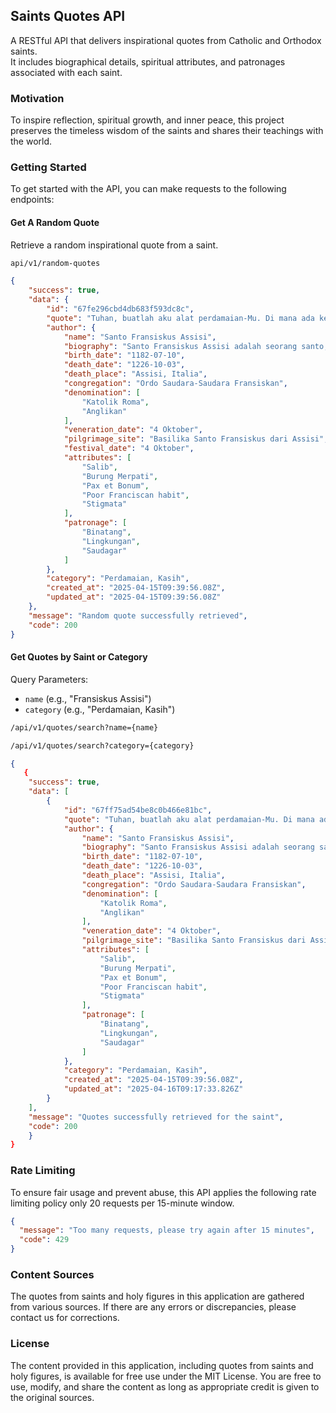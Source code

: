 ## Saints Quotes API

A RESTful API that delivers inspirational quotes from Catholic and Orthodox saints.  
It includes biographical details, spiritual attributes, and patronages associated with each saint.

### Motivation

To inspire reflection, spiritual growth, and inner peace, this project preserves the timeless wisdom of the saints and shares their teachings with the world.

### Getting Started

To get started with the API, you can make requests to the following endpoints:

#### Get A Random Quote

Retrieve a random inspirational quote from a saint.

```bash
api/v1/random-quotes
```

```json
{
    "success": true,
    "data": {
        "id": "67fe296cbd4db683f593dc8c",
        "quote": "Tuhan, buatlah aku alat perdamaian-Mu. Di mana ada kebencian, biarlah aku menaburkan cinta; di mana ada luka, biarlah aku membawa penyembuhan; di mana ada keraguan, biarlah aku membawa iman.",
        "author": {
            "name": "Santo Fransiskus Assisi",
            "biography": "Santo Fransiskus Assisi adalah seorang santo, diakon, biarawan, dan pendiri Ordo Saudara-Saudara Fransiskan (OFM). Ia dikenal karena hidup sederhana, cinta kepada alam, dan dedikasinya dalam membangun perdamaian. Lahir di Assisi, Italia, pada 10 Juli 1182, ia meninggal pada 3 Oktober 1226.",
            "birth_date": "1182-07-10",
            "death_date": "1226-10-03",
            "death_place": "Assisi, Italia",
            "congregation": "Ordo Saudara-Saudara Fransiskan",
            "denomination": [
                "Katolik Roma",
                "Anglikan"
            ],
            "veneration_date": "4 Oktober",
            "pilgrimage_site": "Basilika Santo Fransiskus dari Assisi",
            "festival_date": "4 Oktober",
            "attributes": [
                "Salib",
                "Burung Merpati",
                "Pax et Bonum",
                "Poor Franciscan habit",
                "Stigmata"
            ],
            "patronage": [
                "Binatang",
                "Lingkungan",
                "Saudagar"
            ]
        },
        "category": "Perdamaian, Kasih",
        "created_at": "2025-04-15T09:39:56.08Z",
        "updated_at": "2025-04-15T09:39:56.08Z"
    },
    "message": "Random quote successfully retrieved",
    "code": 200
}
```

#### Get Quotes by Saint or Category

Query Parameters:

- `name` (e.g., "Fransiskus Assisi")
- `category` (e.g., "Perdamaian, Kasih")

```bash
/api/v1/quotes/search?name={name}
```

```bash
/api/v1/quotes/search?category={category}

```

```json
{
   {
    "success": true,
    "data": [
        {
            "id": "67ff75ad54be8c0b466e81bc",
            "quote": "Tuhan, buatlah aku alat perdamaian-Mu. Di mana ada kebencian, biarlah aku menaburkan cinta; di mana ada luka, biarlah aku membawa penyembuhan; di mana ada keraguan, biarlah aku membawa iman.",
            "author": {
                "name": "Santo Fransiskus Assisi",
                "biography": "Santo Fransiskus Assisi adalah seorang santo, diakon, biarawan, dan pendiri Ordo Saudara-Saudara Fransiskan (OFM). Ia dikenal karena hidup sederhana, cinta kepada alam, dan dedikasinya dalam membangun perdamaian. Lahir di Assisi, Italia, pada 10 Juli 1182, ia meninggal pada 3 Oktober 1226.",
                "birth_date": "1182-07-10",
                "death_date": "1226-10-03",
                "death_place": "Assisi, Italia",
                "congregation": "Ordo Saudara-Saudara Fransiskan",
                "denomination": [
                    "Katolik Roma",
                    "Anglikan"
                ],
                "veneration_date": "4 Oktober",
                "pilgrimage_site": "Basilika Santo Fransiskus dari Assisi",
                "attributes": [
                    "Salib",
                    "Burung Merpati",
                    "Pax et Bonum",
                    "Poor Franciscan habit",
                    "Stigmata"
                ],
                "patronage": [
                    "Binatang",
                    "Lingkungan",
                    "Saudagar"
                ]
            },
            "category": "Perdamaian, Kasih",
            "created_at": "2025-04-15T09:39:56.08Z",
            "updated_at": "2025-04-16T09:17:33.826Z"
        }
    ],
    "message": "Quotes successfully retrieved for the saint",
    "code": 200
    }
}
```

### Rate Limiting

To ensure fair usage and prevent abuse, this API applies the following rate limiting policy only 20 requests per 15-minute window.

```json
{
  "message": "Too many requests, please try again after 15 minutes",
  "code": 429
}
```

### Content Sources

The quotes from saints and holy figures in this application are gathered from various sources. If there are any errors or discrepancies, please contact us for corrections.

### License

The content provided in this application, including quotes from saints and holy figures, is available for free use under the MIT License. You are free to use, modify, and share the content as long as appropriate credit is given to the original sources.
